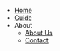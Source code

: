 <!-- markdownlint-disable first-line-h1 -->

- [Home](README)
- [Guide](guide)
- About
  - [About Us](about)
  - [Contact](contact)
